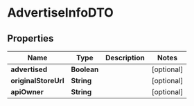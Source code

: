
# AdvertiseInfoDTO

## Properties
Name | Type | Description | Notes
------------ | ------------- | ------------- | -------------
**advertised** | **Boolean** |  |  [optional]
**originalStoreUrl** | **String** |  |  [optional]
**apiOwner** | **String** |  |  [optional]



